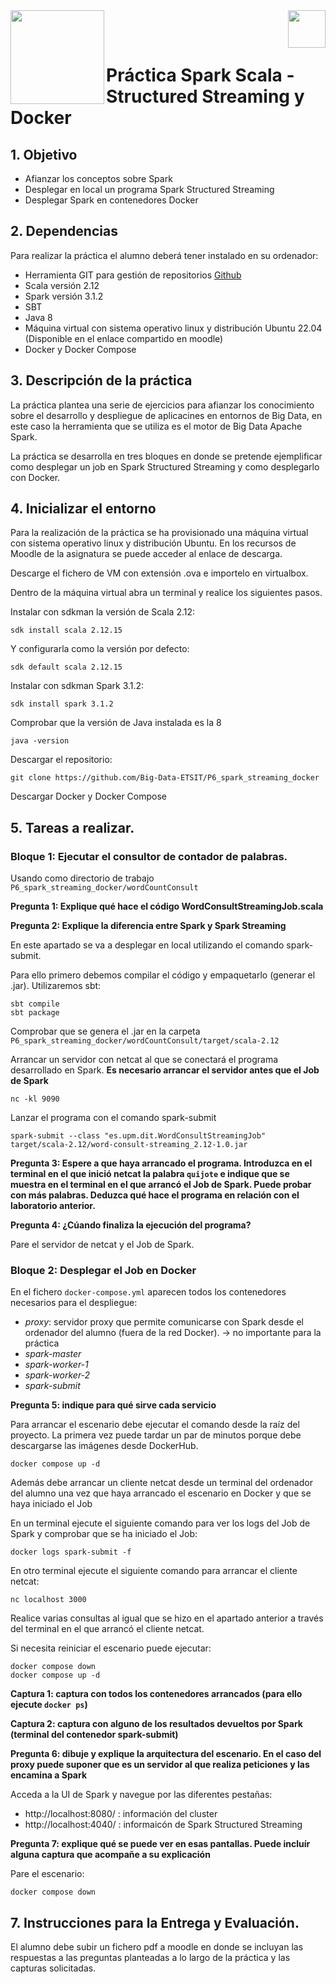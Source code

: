 <img  align="left" width="150" style="float: left;" src="https://www.upm.es/sfs/Rectorado/Gabinete%20del%20Rector/Logos/UPM/CEI/LOGOTIPO%20leyenda%20color%20JPG%20p.png">
<img  align="right" width="60" style="float: right;" src="https://www.dit.upm.es/images/dit08.gif">


<br/><br/>


# Práctica Spark Scala - Structured Streaming y Docker

## 1. Objetivo

- Afianzar los conceptos sobre Spark
- Desplegar en local un programa Spark Structured Streaming
- Desplegar Spark en contenedores Docker

## 2. Dependencias

Para realizar la práctica el alumno deberá tener instalado en su ordenador:
- Herramienta GIT para gestión de repositorios [Github](https://git-scm.com/downloads)
- Scala versión 2.12
- Spark versión 3.1.2
- SBT
- Java 8
- Máquina virtual con sistema operativo linux y distribución Ubuntu 22.04 (Disponible en el enlace compartido en moodle) 
- Docker y Docker Compose


## 3. Descripción de la práctica

La práctica plantea una serie de ejercicios para afianzar los conocimiento sobre el desarrollo y despliegue de aplicacines en entornos de Big Data, en este caso la herramienta que se utiliza es el motor de Big Data Apache Spark.

La práctica se desarrolla en tres bloques en donde se pretende ejemplificar como desplegar un job en Spark Structured Streaming y como desplegarlo con Docker.


## 4. Inicializar el entorno

Para la realización de la práctica se ha provisionado una máquina virtual con sistema operativo linux y distribución Ubuntu. En los recursos de Moodle de la asignatura se puede acceder al enlace de descarga.

Descarge el fichero de VM con extensión .ova e importelo en virtualbox. 

Dentro de la máquina virtual abra un terminal y realice los siguientes pasos.

Instalar con sdkman la versión de Scala 2.12:
```
sdk install scala 2.12.15
```
Y configurarla como la versión por defecto:
```
sdk default scala 2.12.15
```

Instalar con sdkman Spark 3.1.2:

```
sdk install spark 3.1.2
```

Comprobar que la versión de Java instalada es la 8

```
java -version
```

Descargar el repositorio:
```
git clone https://github.com/Big-Data-ETSIT/P6_spark_streaming_docker
```

Descargar Docker y Docker Compose


## 5. Tareas a realizar.

### Bloque 1: Ejecutar el consultor de contador de palabras.

Usando como directorio de trabajo `P6_spark_streaming_docker/wordCountConsult`

**Pregunta 1: Explique qué hace el código WordConsultStreamingJob.scala**

**Pregunta 2: Explique la diferencia entre Spark y Spark Streaming**



En este apartado se va a desplegar en local utilizando el comando spark-submit. 

Para ello primero debemos compilar el código y empaquetarlo (generar el .jar). Utilizaremos sbt:

```
sbt compile
sbt package
```
Comprobar que se genera el .jar en la carpeta `P6_spark_streaming_docker/wordCountConsult/target/scala-2.12`

Arrancar un servidor con netcat al que se conectará el programa desarrollado en Spark. **Es necesario arrancar el servidor antes que el Job de Spark**

```
nc -kl 9090
```

Lanzar el programa con el comando spark-submit

```
spark-submit --class "es.upm.dit.WordConsultStreamingJob" target/scala-2.12/word-consult-streaming_2.12-1.0.jar
```

**Pregunta 3: Espere a que haya arrancado el programa. Introduzca en el terminal en el que inició netcat la palabra `quijote` e indique que se muestra en el terminal en el que arrancó el Job de Spark. Puede probar con más palabras. Deduzca qué hace el programa en relación con el laboratorio anterior.**

**Pregunta 4: ¿Cúando finaliza la ejecución del programa?**

Pare el servidor de netcat y el Job de Spark.


### Bloque 2: Desplegar el Job en Docker

En el fichero `docker-compose.yml` aparecen todos los contenedores necesarios para el despliegue:

- *proxy*: servidor proxy que permite comunicarse con Spark desde el ordenador del alumno (fuera de la red Docker). -> no importante para la práctica
- *spark-master*
- *spark-worker-1*
- *spark-worker-2*
- *spark-submit*

**Pregunta 5: indique para qué sirve cada servicio**

Para arrancar el escenario debe ejecutar el comando desde la raíz del proyecto. La primera vez puede tardar un par de minutos porque debe descargarse las imágenes desde DockerHub.

```
docker compose up -d
```

Además debe arrancar un cliente netcat desde un terminal del ordenador del alumno una vez que haya arrancado el escenario en Docker y que se haya iniciado el Job

En un terminal ejecute el siguiente comando para ver los logs del Job de Spark y comprobar que se ha iniciado el Job:
```
docker logs spark-submit -f
```
En otro terminal ejecute el siguiente comando para arrancar el cliente netcat:

```
nc localhost 3000
```

Realice varias consultas al igual que se hizo en el apartado anterior a través del terminal en el que arrancó el cliente netcat.

Si necesita reiniciar el escenario puede ejecutar:
```
docker compose down
docker compose up -d
```



**Captura 1: captura con todos los contenedores arrancados (para ello ejecute `docker ps`)**

**Captura 2: captura con alguno de los resultados devueltos por Spark (terminal del contenedor spark-submit)**

**Pregunta 6: dibuje y explique la arquitectura del escenario. En el caso del proxy puede suponer que es un servidor al que realiza peticiones y las encamina a Spark**

Acceda a la UI de Spark y navegue por las diferentes pestañas:

- http://localhost:8080/ : información del cluster
- http://localhost:4040/ : informaicón de Spark Structured Streaming

**Pregunta 7: explique qué se puede ver en esas pantallas. Puede incluír alguna captura que acompañe a su explicación**


Pare el escenario:
```
docker compose down
```


## 7. Instrucciones para la Entrega y Evaluación.
El alumno debe subir un fichero pdf a moodle en donde se incluyan las respuestas a las preguntas planteadas a lo largo de la práctica y las capturas solicitadas.



